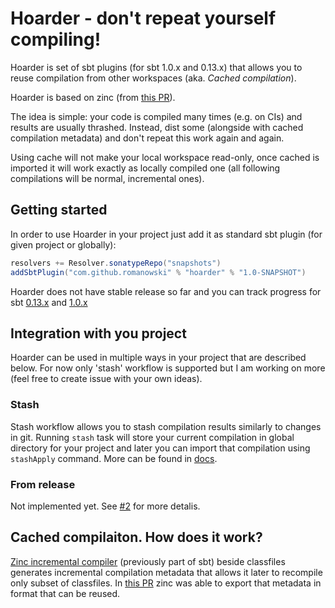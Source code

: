 # Hoarder - don't repeat yourself compiling!

Hoarder is set of sbt plugins (for sbt 1.0.x and 0.13.x) that allows you to reuse compilation from other workspaces (aka. _Cached compilation_).

Hoarder is based on zinc (from [this PR](https://github.com/romanowski/zinc/pull/2)). 

The idea is simple: your code is compiled many times (e.g. on CIs) and results are usually thrashed. Instead, dist some (alongside with cached compilation metadata) and don't repeat this work again and again.

Using cache will not make your local workspace read-only, once cached is imported it will work exactly as locally compiled one (all following compilations will be normal, incremental ones).


## Getting started

In order to use Hoarder in your project just add it as standard sbt plugin (for given project or globally):

```scala
resolvers += Resolver.sonatypeRepo("snapshots")
addSbtPlugin("com.github.romanowski" % "hoarder" % "1.0-SNAPSHOT")
```

Hoarder does not have stable release so far and you can track progress for sbt [0.13.x](https://github.com/romanowski/hoarder/milestone/1) and [1.0.x](https://github.com/romanowski/hoarder/milestone/2)

## Integration with you project

Hoarder can be used in multiple ways in your project that are described below. For now only 'stash' workflow is supported but I am working on more (feel free to create issue with your own ideas).

### Stash

Stash workflow allows you to stash compilation results similarly to changes in git.
Running `stash` task will store your current compilation in global directory for your project and later you can import that compilation using `stashApply` command. More can be found in [docs](docs/stash.md).

### From release

Not implemented yet. See [#2](https://github.com/romanowski/hoarder/issues/2) for more detalis.


## Cached compilaiton. How does it work?

[Zinc incremental compiler](https://github.com/sbt/zinc/) (previously part of sbt) beside classfiles generates incremental compilation metadata that allows it later to recompile only subset of classfiles. In [this PR](https://github.com/romanowski/zinc/pull/2) zinc was able to export that metadata in format that can be reused.

 


